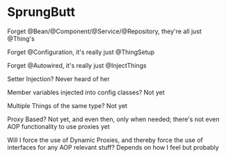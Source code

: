 # SprungButt

Forget @Bean/@Component/@Service/@Repository, they're all just @Thing's

Forget @Configuration, it's really just @ThingSetup

Forget @Autowired, it's really just @InjectThings

Setter Injection? Never heard of her

Member variables injected into config classes? Not yet

Multiple Things of the same type? Not yet

Proxy Based? Not yet, and even then, only when needed; there's not even AOP functionality to use proxies yet

Will I force the use of Dynamic Proxies, and thereby force the use of interfaces for any AOP relevant stuff? Depends on how I feel but probably
